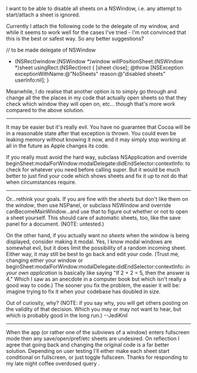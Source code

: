 I want to be able to disable all sheets on a NSWindow, i.e. any attempt to start/attach a sheet is ignored.

Currently I attach the following code to the delegate of my window, and while it seems to work
well for the cases I've tried - I'm not convinced that this is the best or safest way. So any better suggestions?

    
// to be made delegate of NSWindow
- (NSRect)window:(NSWindow *)window willPositionSheet:(NSWindow *)sheet usingRect:(NSRect)rect {
    [sheet close];
    @throw [NSException exceptionWithName:@"NoSheets" reason:@"disabled sheets" userInfo:nil];
}


Meanwhile, I do realise that another option is to simply go through and change all the the places in my code that 
actually open sheets so that they check which window they will open on, etc... though that's more work compared to 
the above solution.

----

It may be easier but it's really evil. You have no guarantee that Cocoa will be in a reasonable state after that exception is thrown. You could even be leaking memory without knowing it now, and it may simply stop working at all in the future as Apple changes its code.

If you really must avoid the hard way, subclass NSApplication and override     beginSheet:modalForWindow:modalDelegate:didEndSelector:contextInfo: to check for whatever you need before calling super. But it would be much better to just find your code which shows sheets and fix it up to not do that when circumstances require.

----
Or...rethink your goals. If you are fine with the *sheets* but don't like them on the *window*, then use NSPanel, or subclass NSWindow and override     canBecomeMainWindow...and use that to figure out whether or not to open a sheet yourself. This should care of automatic sheets, too, like the save panel for a document. (NOTE: untested.)

On the other hand, if you actually want *no sheets* when the window is being displayed, consider making it modal. Yes, I know modal windows are somewhat evil, but it does limit the possibility of a random incoming sheet. Either way, it may still be best to go back and edit your code. (Trust me, changing either your window or     beginSheet:modalForWindow:modalDelegate:didEndSelector:contextInfo: *in your own application* is basically like saying "If 2 + 2 = 5, then the answer is 4." Which I saw as an anecdote in a computer book but which isn't really a good way to code.) The sooner you fix the problem, the easier it will be: imagine trying to fix it when your codebase has doubled in size.

Out of curiosity, why? (NOTE: if you say why, you will get others posting on the validity of that decision. Which you may or may not want to hear, but which is probably good in the long run.) --JediKnil

----
When the app (or rather one of the subviews of a window) enters fullscreen mode  then any save/open/pref/etc sheets are undesired.  On reflection I agree that going back and changing the original code is a far better solution. Depending on user testing I'll either make each sheet start conditional on fullscreen, or just toggle fullsceen. Thanks for responding to my late night coffee overdosed query .
